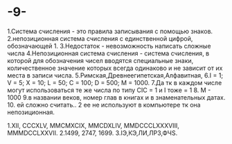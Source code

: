 # -9-

1.Cистема счисления - это правила записывания с помощью знаков.
2.непозиционная система счисления с единственной цифрой, обозначающей 1.
3.Недостаток - невозможность написать сложные числа
4.Непозиционная система счисления - система счисления, в которой для обозначения чисел вводятся специальные знаки, количественное значение которых всегда одинаково и не зависит от их места в записи числа.
5.Римская,Древнеегипетская,Алфавитная,
6.I = 1;
V = 5;
X = 10;
L = 50;
C = 100;
D = 500;
M = 1000.
7.Да тк в каждом числе могут использоваться те же числа по типу CIC = 1 и I тоже = 1
8. M - 1000
9.в названии веков, номер глав в книгах и в знаменательных датах.
10. ей сложно считать.. 2 ее не используют в компьютере тк она непозиционная.

1.XII, CCCXLV, MMCMXCIX, MMCDXLIV, MMDCCCLXXXVIII, MMMDCCLXXVII.
2.1499, 2747, 1699.
3.IЭ,КЭ,ЛИ,ЛРЗ,ФЧS.
